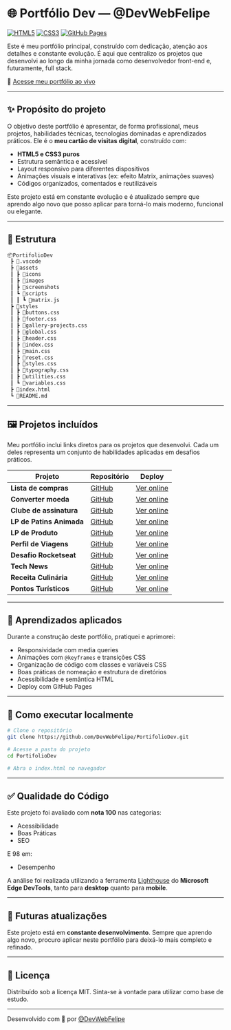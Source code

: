 # 🌐 Portfólio Dev — @DevWebFelipe

[![HTML5](https://img.shields.io/badge/HTML5-E34F26?style=for-the-badge&logo=html5&logoColor=fff)](https://developer.mozilla.org/en-US/docs/Web/HTML)
[![CSS3](https://img.shields.io/badge/CSS3-1572B6?style=for-the-badge&logo=css3&logoColor=fff)](https://developer.mozilla.org/en-US/docs/Web/CSS)
[![GitHub Pages](https://img.shields.io/badge/Deploy-GitHub%20Pages-121013?style=for-the-badge&logo=github&logoColor=white)](https://devwebfelipe.github.io/PortifolioDev/)

Este é meu portfólio principal, construído com dedicação, atenção aos detalhes e constante evolução. É aqui que centralizo os projetos que desenvolvi ao longo da minha jornada como desenvolvedor front-end e, futuramente, full stack.

🔗 [Acesse meu portfólio ao vivo](https://devwebfelipe.github.io/PortifolioDev/)

---

## ✨ Propósito do projeto

O objetivo deste portfólio é apresentar, de forma profissional, meus projetos, habilidades técnicas, tecnologias dominadas e aprendizados práticos. Ele é o **meu cartão de visitas digital**, construído com:

- **HTML5 e CSS3 puros**
- Estrutura semântica e acessível
- Layout responsivo para diferentes dispositivos
- Animações visuais e interativas (ex: efeito Matrix, animações suaves)
- Códigos organizados, comentados e reutilizáveis

Este projeto está em constante evolução e é atualizado sempre que aprendo algo novo que posso aplicar para torná-lo mais moderno, funcional ou elegante.

---

## 📁 Estrutura

```bash
📦PortifolioDev
 ┣ 📂.vscode
 ┣ 📂assets
 ┃ ┣ 📂icons
 ┃ ┣ 📂images
 ┃ ┣ 📂screenshots
 ┃ ┗ 📂scripts
 ┃ ┃ ┗ 📜matrix.js
 ┣ 📂styles
 ┃ ┣ 📜buttons.css
 ┃ ┣ 📜footer.css
 ┃ ┣ 📜gallery-projects.css
 ┃ ┣ 📜global.css
 ┃ ┣ 📜header.css
 ┃ ┣ 📜index.css
 ┃ ┣ 📜main.css
 ┃ ┣ 📜reset.css
 ┃ ┣ 📜styles.css
 ┃ ┣ 📜typography.css
 ┃ ┣ 📜utilities.css
 ┃ ┗ 📜variables.css
 ┣ 📜index.html
 ┗ 📜README.md
```

---

## 🖼️ Projetos incluídos

Meu portfólio inclui links diretos para os projetos que desenvolvi. Cada um deles representa um conjunto de habilidades aplicadas em desafios práticos.

| Projeto                  | Repositório                                                          | Deploy                                                                   |
| ------------------------ | -------------------------------------------------------------------- | ------------------------------------------------------------------------ |
| **Lista de compras**     | [GitHub](https://github.com/DevWebFelipe/ListaDeCompras)             | [Ver online](https://devwebfelipe.github.io/ListaDeCompras/)             |
| **Converter moeda**      | [GitHub](https://github.com/DevWebFelipe/ConverterMoeda)             | [Ver online](https://devwebfelipe.github.io/ConverterMoeda/)             |
| **Clube de assinatura**  | [GitHub](https://github.com/DevWebFelipe/ClubeDeAssinatura)          | [Ver online](https://devwebfelipe.github.io/ClubeDeAssinatura/)          |
| **LP de Patins Animada** | [GitHub](https://github.com/DevWebFelipe/LPdePatinsAnimada)          | [Ver online](https://devwebfelipe.github.io/LPdePatinsAnimada/)          |
| **LP de Produto**        | [GitHub](https://github.com/DevWebFelipe/LPdeProduto)                | [Ver online](https://devwebfelipe.github.io/LPdeProduto/)                |
| **Perfil de Viagens**    | [GitHub](https://github.com/DevWebFelipe/PerfilDeViagens)            | [Ver online](https://devwebfelipe.github.io/PerfilDeViagens/)            |
| **Desafio Rocketseat**   | [GitHub](https://github.com/DevWebFelipe/PortifolioDevDesafioRocket) | [Ver online](https://devwebfelipe.github.io/PortifolioDevDesafioRocket/) |
| **Tech News**            | [GitHub](https://github.com/DevWebFelipe/TechNews)                   | [Ver online](https://devwebfelipe.github.io/TechNews/)                   |
| **Receita Culinária**    | [GitHub](https://github.com/DevWebFelipe/Receita)                    | [Ver online](https://devwebfelipe.github.io/Receita/)                    |
| **Pontos Turísticos**    | [GitHub](https://github.com/DevWebFelipe/PontosTuristicos)           | [Ver online](https://devwebfelipe.github.io/PontosTuristicos/)           |

---

## 🧠 Aprendizados aplicados

Durante a construção deste portfólio, pratiquei e aprimorei:

- Responsividade com media queries
- Animações com `@keyframes` e transições CSS
- Organização de código com classes e variáveis CSS
- Boas práticas de nomeação e estrutura de diretórios
- Acessibilidade e semântica HTML
- Deploy com GitHub Pages

---

## 🚀 Como executar localmente

```bash
# Clone o repositório
git clone https://github.com/DevWebFelipe/PortifolioDev.git

# Acesse a pasta do projeto
cd PortifolioDev

# Abra o index.html no navegador
```

---

## ✅ Qualidade do Código

Este projeto foi avaliado com **nota 100** nas categorias:

- Acessibilidade
- Boas Práticas
- SEO

E 98 em:

- Desempenho

A análise foi realizada utilizando a ferramenta [Lighthouse](https://learn.microsoft.com/en-us/microsoft-edge/devtools-guide-chromium/lighthouse/) do **Microsoft Edge DevTools**, tanto para **desktop** quanto para **mobile**.

---

## 🧩 Futuras atualizações

Este projeto está em **constante desenvolvimento**. Sempre que aprendo algo novo, procuro aplicar neste portfólio para deixá-lo mais completo e refinado.

---

## 📄 Licença

Distribuído sob a licença MIT. Sinta-se à vontade para utilizar como base de estudo.

---

Desenvolvido com 💙 por [@DevWebFelipe](https://github.com/DevWebFelipe)
